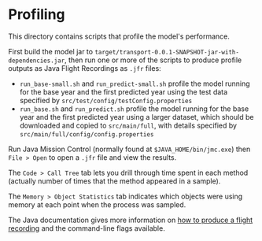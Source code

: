 # Profiling

This directory contains scripts that profile the model's performance.

First build the model jar to `target/transport-0.0.1-SNAPSHOT-jar-with-dependencies.jar`, then
run one or more of the scripts to produce profile outputs as Java Flight Recordings as `.jfr`
files:

- `run_base-small.sh` and `run_predict-small.sh` profile the model running for the base year
  and the first predicted year using the test data specified by
  `src/test/config/testConfig.properties`
- `run_base.sh` and `run_predict.sh` profile the model running for the base year and the first
  predicted year using a larger dataset, which should be downloaded and copied to
  `src/main/full`, with details specified by `src/main/full/config/config.properties`


Run Java Mission Control (normally found at `$JAVA_HOME/bin/jmc.exe`) then `File > Open` to
open a `.jfr` file and view the results.

The `Code > Call Tree` tab lets you drill through time spent in each method (actually number
of times that the method appeared in a sample).

The `Memory > Object Statistics` tab indicates which objects were using memory at each point
when the process was sampled.

The Java documentation gives more information on [how to produce a flight
recording](https://docs.oracle.com/javase/8/docs/technotes/guides/troubleshoot/tooldescr004.html#BABHCDEA)
and the command-line flags available.
